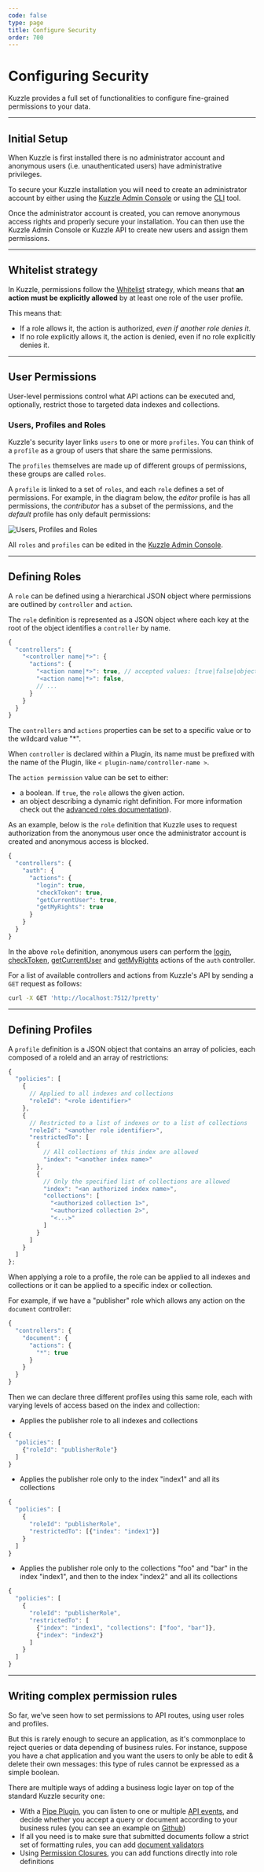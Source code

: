 ```yaml
---
code: false
type: page
title: Configure Security
order: 700
---
```


# Configuring Security

Kuzzle provides a full set of functionalities to configure fine-grained permissions to your data.

---

## Initial Setup

When Kuzzle is first installed there is no administrator account and anonymous users (i.e. unauthenticated users) have administrative privileges.

To secure your Kuzzle installation you will need to create an administrator account by either using the [Kuzzle Admin Console](/core/2/guides/essentials/admin-console#create-an-admin-account) or using the [CLI](/core/2/guides/essentials/cli#createfirstadmin) tool.

Once the administrator account is created, you can remove anonymous access rights and properly secure your installation. You can then use the Kuzzle Admin Console or Kuzzle API to create new users and assign them permissions.

---

## Whitelist strategy

In Kuzzle, permissions follow the [Whitelist](https://en.wikipedia.org/wiki/Whitelist) strategy, which means that **an action must be explicitly allowed** by at least one role of the user profile.

This means that:

- If a role allows it, the action is authorized, _even if another role denies it_.
- If no role explicitly allows it, the action is denied, even if no role explicitly denies it.

---

## User Permissions

User-level permissions control what API actions can be executed and, optionally, restrict those to targeted data indexes and collections.

### Users, Profiles and Roles

Kuzzle's security layer links `users` to one or more `profiles`.
You can think of a `profile` as a group of users that share the same permissions.

The `profiles` themselves are made up of different groups of permissions, these groups are called `roles`.

A `profile` is linked to a set of `roles`, and each `role` defines a set of permissions. For example, in the diagram below, the _editor_ profile is has all permissions, the _contributor_ has a subset of the permissions, and the _default_ profile has only default permissions:

![Users, Profiles and Roles](./profiles-roles.png)

All `roles` and `profiles` can be edited in the [Kuzzle Admin Console](/core/2/guides/essentials/admin-console).

---

## Defining Roles

A `role` can be defined using a hierarchical JSON object where permissions are outlined by `controller` and `action`.

The `role` definition is represented as a JSON object where each key at the root of the object identifies a `controller` by name.

```js
{
  "controllers": {
    "<controller name|*>": {
      "actions": {
        "<action name|*>": true, // accepted values: [true|false|object]
        "<action name|*>": false,
        // ...
      }
    }
  }
}
```

The `controllers` and `actions` properties can be set to a specific value or to the wildcard value "\*".

When `controller` is declared within a Plugin, its name must be prefixed with the name of the Plugin, like `< plugin-name/controller-name >`.

The `action permission` value can be set to either:

- a boolean. If `true`, the `role` allows the given action.
- <DeprecatedBadge version="1.4.0"/> an object describing a dynamic right definition. For more information check out the [advanced roles documentation](/core/2/guides/kuzzle-depth/roles-definitions)).

As an example, below is the `role` definition that Kuzzle uses to request authorization from the anonymous user once the administrator account is created and anonymous access is blocked.

```js
{
  "controllers": {
    "auth": {
      "actions": {
        "login": true,
        "checkToken": true,
        "getCurrentUser": true,
        "getMyRights": true
      }
    }
  }
}

```

In the above `role` definition, anonymous users can perform the [login](/core/2/api/controllers/auth/login), [checkToken](/core/2/api/controllers/auth/check-token), [getCurrentUser](/core/2/api/controllers/auth/get-current-user) and [getMyRights](/core/2/api/controllers/auth/get-my-rights) actions of the `auth` controller.

For a list of available controllers and actions from Kuzzle's API by sending a `GET` request as follows:

```bash
curl -X GET 'http://localhost:7512/?pretty'
```

---

## Defining Profiles

A `profile` definition is a JSON object that contains an array of policies, each composed of a roleId and an array of restrictions:

```js
{
  "policies": [
    {
      // Applied to all indexes and collections
      "roleId": "<role identifier>"
    },
    {
      // Restricted to a list of indexes or to a list of collections
      "roleId": "<another role identifier>",
      "restrictedTo": [
        {
          // All collections of this index are allowed
          "index": "<another index name>"
        },
        {
          // Only the specified list of collections are allowed
          "index": "<an authorized index name>",
          "collections": [
            "<authorized collection 1>",
            "<authorized collection 2>",
            "<...>"
          ]
        }
      ]
    }
  ]
};
```

When applying a role to a profile, the role can be applied to all indexes and collections or it can be applied to a specific index or collection.

For example, if we have a "publisher" role which allows any action on the `document` controller:

```js
{
  "controllers": {
    "document": {
      "actions": {
        "*": true
      }
    }
  }
}
```

Then we can declare three different profiles using this same role, each with varying levels of access based on the index and collection:

* Applies the publisher role to all indexes and collections

```js
{
  "policies": [
    {"roleId": "publisherRole"}
  ]
}
```

* Applies the publisher role only to the index "index1" and all its collections

```js
{
  "policies": [
    {
      "roleId": "publisherRole",
      "restrictedTo": [{"index": "index1"}]
    }
  ]
}
```

* Applies the publisher role only to the collections "foo" and "bar" in the index "index1", and then to the index "index2" and all its collections

```js
{
  "policies": [
    {
      "roleId": "publisherRole",
      "restrictedTo": [
        {"index": "index1", "collections": ["foo", "bar"]},
        {"index": "index2"}
      ]
    }
  ]
}
```
---
## Writing complex permission rules

So far, we've seen how to set permissions to API routes, using user roles and profiles.

But this is rarely enough to secure an application, as it's commonplace to reject queries or data depending of business rules.
For instance, suppose you have a chat application and you want the users to only be able to edit & delete their own messages: this type of rules cannot be expressed as a simple boolean.

There are multiple ways of adding a business logic layer on top of the standard Kuzzle security one:

* With a [Pipe Plugin](/core/2/plugins/guides/pipes), you can listen to one or multiple [API events](/core/2/plugins/guides/events), and decide whether you accept a query or document according to your business rules (you can see an example on [Github](https://github.com/kuzzleio/kuzzle-plugin-sample-custom-policies))
* If all you need is to make sure that submitted documents follow a strict set of formatting rules, you can add [document validators](/core/2/guides/cookbooks/datavalidation)
* <DeprecatedBadge version="1.4.0" /> Using [Permission Closures](/core/2/guides/kuzzle-depth/roles-definitions), you can add functions directly into role definitions
